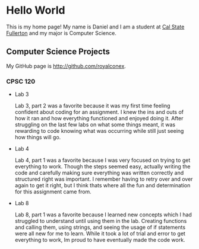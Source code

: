 # Hello World

This is my home page! My name is Daniel and I am a student at [Cal State Fullerton](http://www.fullerton.edu/) and my major is Computer Science.

## Computer Science Projects

My GitHub page is http://github.com/royalconex.

### CPSC 120

* Lab 3

    Lab 3, part 2 was a favorite because it was my first time feeling confident about coding for an assignment. I knew the ins and outs of how it ran and how everything functioned and enjoyed doing it. After struggling on the last few labs on what some things meant, it was rewarding to code knowing what was occurring while still just seeing how things will go.

* Lab 4

    Lab 4, part 1 was a favorite because I was very focused on trying to get everything to work. Though the steps seemed easy, actually writing the code and carefully making sure everything was written correctly and structured right was important. I remember having to retry over and over again to get it right, but I think thats where all the fun and determination for this assignment came from.

* Lab 8

    Lab 8, part 1 was a favorite because I learned new concepts which I had struggled to understand until using them in the lab. Creating functions and calling them, using strings, and seeing the usage of if statements were all new for me to learn. While it took a lot of trial and error to get everything to work, Im proud to have eventually made the code work.
    